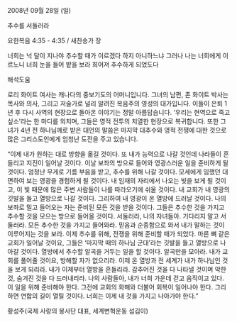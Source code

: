 2008년 09월 28일 (일)

추수를 서둘러라



요한복음 4:35 - 4:35 / 새찬송가  장


너희는 넉 달이 지나야 추수할 때가 이르겠다 하지 아니하느냐 그러나 나는 너희에게 이르노니 너희 눈을 들어 밭을 보라 희어져 추수하게 되었도다

해석도움





로리 화이트 여사는 캐나다의 중보기도의 어머니입니다. 그녀의 남편, 존 화이트 박사는 목사와 의사, 그리고 저술가로 널리 알려진 복음주의 영성의 대가입니다. 이들이 은퇴 1년 후 다시 사역의 현장으로 돌아온 이야기는 정말 아름답습니다. ‘우리는 현역으로 죽고 싶소’라는 한 마디를 외치며, 그들은 영적 전투의 치열한 현장으로 복귀합니다. 또한 그녀가 4년 전 하나님께로 받은 대언의 말씀은 마지막 대추수와 영적 전쟁에 대한 것으로 많은 그리스도인에게 엄청난 도전을 주고 있습니다. 

“이제 내가 원하는 대로 방향을 옮길 것이다. 또 내가 능력으로 나갈 것인데 나라들이 흔들리고 지진이 일어날 것이다. 이날 보좌의 방으로 들어와 영광스러운 일을 준비하게 될 것이다. 엄청난 무게로 기름 부음을 받고, 추수를 위해 나갈 것이다. 모세에게 임했던 대면하여 보는 영광을 경험하게 될 것이다. 내 임재의 자리에서 나오는 빛을 보게 될 것이고, 이 빛 때문에 많은 주변 사람들이 나를 따라오기에 쉬울 것이다. 내 교회가 내 영광의 깃발을 들고 열방으로 나갈 것이다. 그리하여 내 영광이 온 열방에 드러날 것이다. 나의 보좌로 밀고 들어오는 자는 준비된 모든 것을 받을 것이다. 그들은 추수한 것을 가지고 추수할 것을 모으는 방으로 들어올 것이다. 서둘러라, 나의 자녀들아. 기다리지 말고 서둘러라. 모든 추수한 것을 가지고 들어와라. 믿음과 순종함으로 와서 내가 말하는 것이 이루어지는 것을 보라. 이제 추수를 위해, 전쟁을 위해 준비할 때가 되었다. 마른 뼈 같은 교회가 일어날 것이요, 그들은 ‘마지막 때의 하나님 군대’라는 깃발을 들고 열방으로 나아갈 것이다. 열방에서 추수할 알곡을 거두는 일을 할 것이다. 알곡만을 모아라. 내가 교회를 풀어줄 것이요, 방해할 자가 없으리라. 이제 온 열방과 전 세계가 내가 하나님인 것을 보게 되리라. 내가 이제부터 열방을 흔들리라. 감추어진 것을 다 나타낼 것이며 악한 것, 숨겨진 것을 다 드러내리라. 나의 사람들아, 내가 너희 가운데 걷고 움직이고 있다. 이 일을 위해 준비해야 한다. 그전에 교회의 화해와 더불어 회복이 일어나야 한다. 그리하면 연합의 길이 열릴 것이다. 너희는 이제 내 것을 가지고 나아가야 한다.”  

황성주(국제 사랑의 봉사단 대표, 세계변혁운동 섬김이)